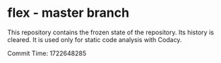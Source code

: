 # flex - master branch

This repository contains the frozen state of the repository.
Its history is cleared. It is used only for static code
analysis with Codacy.

Commit Time: 1722648285